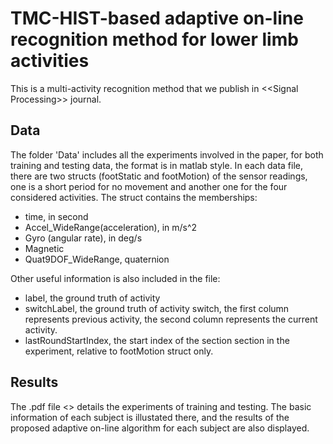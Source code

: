 # TMC-HIST-based adaptive on-line recognition method for lower limb activities
This is a multi-activity recognition method that we publish in &lt;&lt;Signal Processing>> journal. 
## Data
The folder 'Data' includes all the experiments involved in the paper, for both training and testing data, the format is in matlab style. In each data file, there are two structs (footStatic and footMotion) of the sensor readings, one is a short period for no movement and another one for the four considered activities. The struct contains the memberships:
 - time, in second
 - Accel_WideRange(acceleration), in m/s^2
 - Gyro (angular rate), in deg/s
 - Magnetic
 - Quat9DOF_WideRange, quaternion
    
Other useful information is also included in the file:
 - label, the ground truth of activity
 - switchLabel, the ground truth of activity switch, the first column represents previous activity, the second column represents the current activity.
  - lastRoundStartIndex, the start index of the section section in the experiment, relative to footMotion struct only.
## Results
The .pdf file <<dataexplanation>> details the experiments of training and testing. The basic information of each subject is illustated there, and the results of the proposed adaptive on-line algorithm  for each subject are also displayed.
